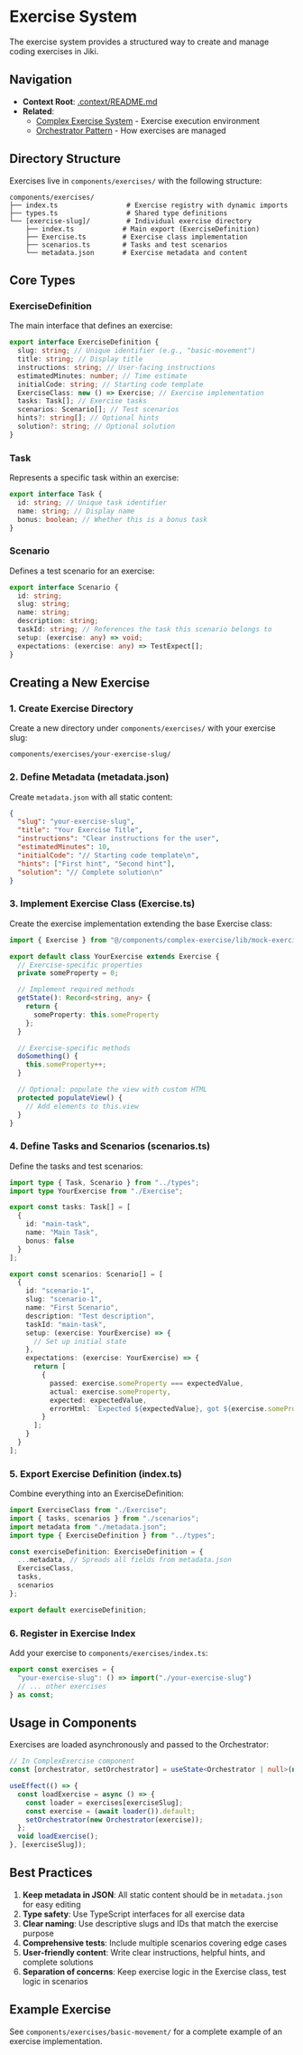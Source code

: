# Exercise System

The exercise system provides a structured way to create and manage coding exercises in Jiki.

## Navigation

- **Context Root**: [.context/README.md](./README.md)
- **Related**:
  - [Complex Exercise System](./complex-exercise/README.md) - Exercise execution environment
  - [Orchestrator Pattern](./complex-exercise/orchestrator-pattern.md) - How exercises are managed

## Directory Structure

Exercises live in `components/exercises/` with the following structure:

```
components/exercises/
├── index.ts                 # Exercise registry with dynamic imports
├── types.ts                 # Shared type definitions
└── [exercise-slug]/         # Individual exercise directory
    ├── index.ts            # Main export (ExerciseDefinition)
    ├── Exercise.ts         # Exercise class implementation
    ├── scenarios.ts        # Tasks and test scenarios
    └── metadata.json       # Exercise metadata and content
```

## Core Types

### ExerciseDefinition

The main interface that defines an exercise:

```typescript
export interface ExerciseDefinition {
  slug: string; // Unique identifier (e.g., "basic-movement")
  title: string; // Display title
  instructions: string; // User-facing instructions
  estimatedMinutes: number; // Time estimate
  initialCode: string; // Starting code template
  ExerciseClass: new () => Exercise; // Exercise implementation
  tasks: Task[]; // Exercise tasks
  scenarios: Scenario[]; // Test scenarios
  hints?: string[]; // Optional hints
  solution?: string; // Optional solution
}
```

### Task

Represents a specific task within an exercise:

```typescript
export interface Task {
  id: string; // Unique task identifier
  name: string; // Display name
  bonus: boolean; // Whether this is a bonus task
}
```

### Scenario

Defines a test scenario for an exercise:

```typescript
export interface Scenario {
  id: string;
  slug: string;
  name: string;
  description: string;
  taskId: string; // References the task this scenario belongs to
  setup: (exercise: any) => void;
  expectations: (exercise: any) => TestExpect[];
}
```

## Creating a New Exercise

### 1. Create Exercise Directory

Create a new directory under `components/exercises/` with your exercise slug:

```
components/exercises/your-exercise-slug/
```

### 2. Define Metadata (metadata.json)

Create `metadata.json` with all static content:

```json
{
  "slug": "your-exercise-slug",
  "title": "Your Exercise Title",
  "instructions": "Clear instructions for the user",
  "estimatedMinutes": 10,
  "initialCode": "// Starting code template\n",
  "hints": ["First hint", "Second hint"],
  "solution": "// Complete solution\n"
}
```

### 3. Implement Exercise Class (Exercise.ts)

Create the exercise implementation extending the base Exercise class:

```typescript
import { Exercise } from "@/components/complex-exercise/lib/mock-exercise/Exercise";

export default class YourExercise extends Exercise {
  // Exercise-specific properties
  private someProperty = 0;

  // Implement required methods
  getState(): Record<string, any> {
    return {
      someProperty: this.someProperty
    };
  }

  // Exercise-specific methods
  doSomething() {
    this.someProperty++;
  }

  // Optional: populate the view with custom HTML
  protected populateView() {
    // Add elements to this.view
  }
}
```

### 4. Define Tasks and Scenarios (scenarios.ts)

Define the tasks and test scenarios:

```typescript
import type { Task, Scenario } from "../types";
import type YourExercise from "./Exercise";

export const tasks: Task[] = [
  {
    id: "main-task",
    name: "Main Task",
    bonus: false
  }
];

export const scenarios: Scenario[] = [
  {
    id: "scenario-1",
    slug: "scenario-1",
    name: "First Scenario",
    description: "Test description",
    taskId: "main-task",
    setup: (exercise: YourExercise) => {
      // Set up initial state
    },
    expectations: (exercise: YourExercise) => {
      return [
        {
          passed: exercise.someProperty === expectedValue,
          actual: exercise.someProperty,
          expected: expectedValue,
          errorHtml: `Expected ${expectedValue}, got ${exercise.someProperty}`
        }
      ];
    }
  }
];
```

### 5. Export Exercise Definition (index.ts)

Combine everything into an ExerciseDefinition:

```typescript
import ExerciseClass from "./Exercise";
import { tasks, scenarios } from "./scenarios";
import metadata from "./metadata.json";
import type { ExerciseDefinition } from "../types";

const exerciseDefinition: ExerciseDefinition = {
  ...metadata, // Spreads all fields from metadata.json
  ExerciseClass,
  tasks,
  scenarios
};

export default exerciseDefinition;
```

### 6. Register in Exercise Index

Add your exercise to `components/exercises/index.ts`:

```typescript
export const exercises = {
  "your-exercise-slug": () => import("./your-exercise-slug")
  // ... other exercises
} as const;
```

## Usage in Components

Exercises are loaded asynchronously and passed to the Orchestrator:

```typescript
// In ComplexExercise component
const [orchestrator, setOrchestrator] = useState<Orchestrator | null>(null);

useEffect(() => {
  const loadExercise = async () => {
    const loader = exercises[exerciseSlug];
    const exercise = (await loader()).default;
    setOrchestrator(new Orchestrator(exercise));
  };
  void loadExercise();
}, [exerciseSlug]);
```

## Best Practices

1. **Keep metadata in JSON**: All static content should be in `metadata.json` for easy editing
2. **Type safety**: Use TypeScript interfaces for all exercise data
3. **Clear naming**: Use descriptive slugs and IDs that match the exercise purpose
4. **Comprehensive tests**: Include multiple scenarios covering edge cases
5. **User-friendly content**: Write clear instructions, helpful hints, and complete solutions
6. **Separation of concerns**: Keep exercise logic in the Exercise class, test logic in scenarios

## Example Exercise

See `components/exercises/basic-movement/` for a complete example of an exercise implementation.

